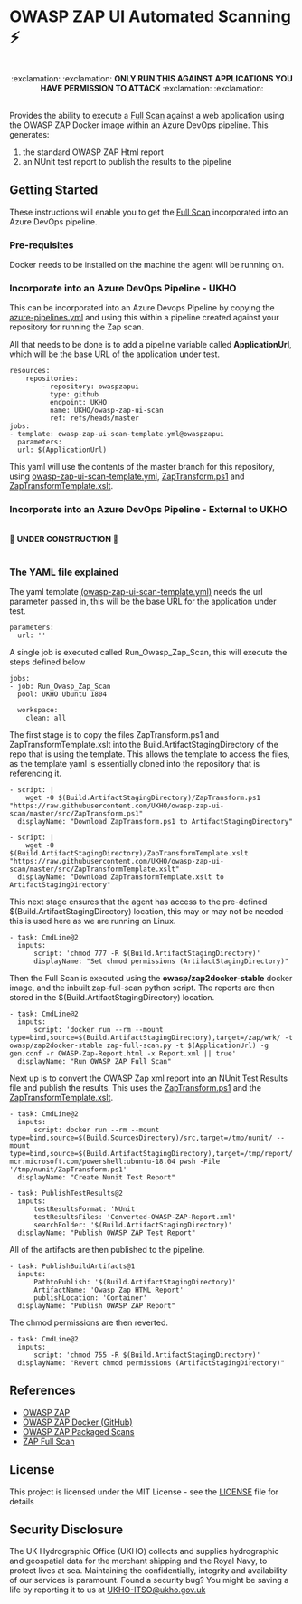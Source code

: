 # OWASP ZAP UI Automated Scanning :zap:
<p align="center"> <br> :exclamation: :exclamation:  <b> ONLY RUN THIS AGAINST APPLICATIONS YOU HAVE PERMISSION TO ATTACK </b> :exclamation: :exclamation: <br><br> </p>

Provides the ability to execute a [Full Scan](https://github.com/zaproxy/zaproxy/wiki/ZAP-Full-Scan) against a web application using the OWASP ZAP Docker image within an Azure DevOps pipeline. This generates:

1. the standard OWASP ZAP Html report
2. an NUnit test report to publish the results to the pipeline

## Getting Started
These instructions will enable you to get the [Full Scan](https://github.com/zaproxy/zaproxy/wiki/ZAP-Full-Scan) incorporated into an Azure DevOps pipeline. 

### Pre-requisites
Docker needs to be installed on the machine the agent will be running on.

### Incorporate into an Azure DevOps Pipeline - UKHO
This can be incorporated into an Azure Devops Pipeline by copying the [azure-pipelines.yml](https://github.com/UKHO/owasp-zap-ui-scan/blob/master/azure-pipelines.yml) and using this within a pipeline created against your repository for running the Zap scan. 

All that needs to be done is to add a pipeline variable called **ApplicationUrl**, which will be the base URL of the application under test.

    resources:
	    repositories:
		    - repository: owaspzapui
		      type: github
		      endpoint: UKHO
		      name: UKHO/owasp-zap-ui-scan
		      ref: refs/heads/master
	jobs:
	- template: owasp-zap-ui-scan-template.yml@owaspzapui
	  parameters:
	  url: $(ApplicationUrl)
	  
This yaml will use the contents of the master branch for this repository, using [owasp-zap-ui-scan-template.yml](https://github.com/UKHO/owasp-zap-ui-scan/blob/master/owasp-zap-ui-scan-template.yml), [ZapTransform.ps1](https://github.com/UKHO/owasp-zap-ui-scan/blob/master/src/ZapTransform.ps1) and [ZapTransformTemplate.xslt](https://github.com/UKHO/owasp-zap-ui-scan/blob/master/src/ZapTransformTemplate.xslt). 

### Incorporate into an Azure DevOps Pipeline - External to UKHO

<br> :construction: <b> UNDER CONSTRUCTION </b> :construction: <br><br>

### The YAML file explained 
The yaml template [(owasp-zap-ui-scan-template.yml)](https://github.com/UKHO/owasp-zap-ui-scan/blob/master/owasp-zap-ui-scan-template.yml) needs the url parameter passed in, this will be the base URL for the application under test.

    parameters:
      url: ''

A single job is executed called Run_Owasp_Zap_Scan, this will execute the steps defined below

    jobs:    
    - job: Run_Owasp_Zap_Scan
      pool: UKHO Ubuntu 1804
      
      workspace:
        clean: all

The first stage is to copy the files ZapTransform.ps1 and ZapTransformTemplate.xslt into the Build.ArtifactStagingDirectory of the repo that is using the template. This allows the template to access the files, as the template yaml is essentially cloned into the repository that is referencing it.

    - script: |
        wget -O $(Build.ArtifactStagingDirectory)/ZapTransform.ps1 "https://raw.githubusercontent.com/UKHO/owasp-zap-ui-scan/master/src/ZapTransform.ps1"
      displayName: "Download ZapTransform.ps1 to ArtifactStagingDirectory"
      
    - script: |
        wget -O $(Build.ArtifactStagingDirectory)/ZapTransformTemplate.xslt "https://raw.githubusercontent.com/UKHO/owasp-zap-ui-scan/master/src/ZapTransformTemplate.xslt"
      displayName: "Download ZapTransformTemplate.xslt to ArtifactStagingDirectory"

This next stage ensures that the agent has access to the pre-defined $(Build.ArtifactStagingDirectory) location, this may or may not be needed - this is used here as we are running on Linux.

    - task: CmdLine@2
      inputs:
          script: 'chmod 777 -R $(Build.ArtifactStagingDirectory)'
          displayName: "Set chmod permissions (ArtifactStagingDirectory)"

Then the Full Scan is executed using the **owasp/zap2docker-stable** docker image, and the inbuilt zap-full-scan python script. The reports are then stored in the $(Build.ArtifactStagingDirectory) location.

    - task: CmdLine@2
	  inputs:
	      script: 'docker run --rm --mount type=bind,source=$(Build.ArtifactStagingDirectory),target=/zap/wrk/ -t owasp/zap2docker-stable zap-full-scan.py -t $(ApplicationUrl) -g gen.conf -r OWASP-Zap-Report.html -x Report.xml || true' 
	  displayName: "Run OWASP ZAP Full Scan"
		  
Next up is to convert the OWASP Zap xml report into an NUnit Test Results file and publish the results. This uses the [ZapTransform.ps1](https://github.com/UKHO/owasp-zap-ui-scan/blob/master/src/ZapTransform.ps1 "ZapTransform.ps1") and the [ZapTransformTemplate.xslt](https://github.com/UKHO/owasp-zap-ui-scan/blob/master/src/ZapTransformTemplate.xslt "ZapTransformTemplate.xslt").

    - task: CmdLine@2  
      inputs:
          script: docker run --rm --mount type=bind,source=$(Build.SourcesDirectory)/src,target=/tmp/nunit/ --mount type=bind,source=$(Build.ArtifactStagingDirectory),target=/tmp/report/ mcr.microsoft.com/powershell:ubuntu-18.04 pwsh -File '/tmp/nunit/ZapTransform.ps1'
      displayName: "Create Nunit Test Report"
    
    - task: PublishTestResults@2
      inputs:
          testResultsFormat: 'NUnit'
          testResultsFiles: 'Converted-OWASP-ZAP-Report.xml'
          searchFolder: '$(Build.ArtifactStagingDirectory)'
      displayName: "Publish OWASP ZAP Test Report"

All of the artifacts are then published to the pipeline.

    - task: PublishBuildArtifacts@1
	  inputs:
          PathtoPublish: '$(Build.ArtifactStagingDirectory)'
          ArtifactName: 'Owasp Zap HTML Report'
          publishLocation: 'Container'
      displayName: "Publish OWASP ZAP Report"

The chmod permissions are then reverted.

    - task: CmdLine@2
      inputs:
          script: 'chmod 755 -R $(Build.ArtifactStagingDirectory)'
      displayName: "Revert chmod permissions (ArtifactStagingDirectory)"

## References
 - [OWASP ZAP](https://www.owasp.org/index.php/OWASP_Zed_Attack_Proxy_Project)
 - [OWASP ZAP Docker (GitHub)](https://github.com/zaproxy/zaproxy/wiki/Docker)
 - [OWASP ZAP Packaged Scans](https://github.com/zaproxy/zaproxy/wiki/Packaged-Scans) 
 - [ZAP Full Scan](https://github.com/zaproxy/zaproxy/wiki/ZAP-Full-Scan)

## License 
This project is licensed under the MIT License - see the [LICENSE](https://github.com/UKHO/owasp-zap-ui-scan/blob/master/LICENSE) file for details

## Security Disclosure
The UK Hydrographic Office (UKHO) collects and supplies hydrographic and geospatial data for the merchant shipping and the Royal Navy, to protect lives at sea. Maintaining the confidentially, integrity and availability of our services is paramount. Found a security bug? You might be saving a life by reporting it to us at UKHO-ITSO@ukho.gov.uk
